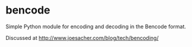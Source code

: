 # bencode
Simple Python module for encoding and decoding in the Bencode format.

Discussed at http://www.joesacher.com/blog/tech/bencoding/
